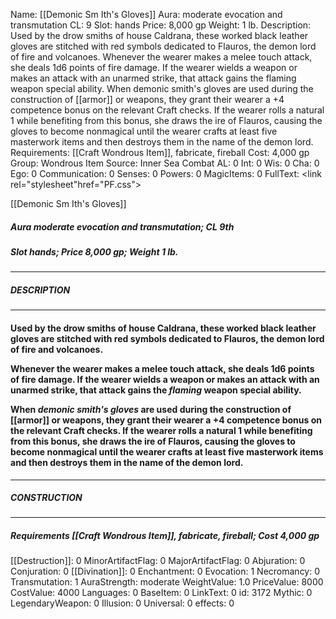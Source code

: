 Name: [[Demonic Sm Ith's Gloves]]
Aura: moderate evocation and transmutation
CL: 9
Slot: hands
Price: 8,000 gp
Weight: 1 lb.
Description: Used by the drow smiths of house Caldrana, these worked black leather gloves are stitched with red symbols dedicated to Flauros, the demon lord of fire and volcanoes. Whenever the wearer makes a melee touch attack, she deals 1d6 points of fire damage. If the wearer wields a weapon or makes an attack with an unarmed strike, that attack gains the flaming weapon special ability. When demonic smith's gloves are used during the construction of [[armor]] or weapons, they grant their wearer a +4 competence bonus on the relevant Craft checks. If the wearer rolls a natural 1 while benefiting from this bonus, she draws the ire of Flauros, causing the gloves to become nonmagical until the wearer crafts at least five masterwork items and then destroys them in the name of the demon lord.
Requirements: [[Craft Wondrous Item]], fabricate, fireball
Cost: 4,000 gp
Group: Wondrous Item
Source: Inner Sea Combat
AL: 0
Int: 0
Wis: 0
Cha: 0
Ego: 0
Communication: 0
Senses: 0
Powers: 0
MagicItems: 0
FullText: <link rel="stylesheet"href="PF.css"><div class="heading"><p class="alignleft">[[Demonic Sm Ith's Gloves]]</p><div style="clear: both;"></div></div><div><h5><b>Aura </b>moderate evocation and transmutation; <b>CL </b>9th</h5><h5><b>Slot </b>hands; <b>Price </b>8,000 gp; <b>Weight </b>1 lb.</h5></div><hr/><div><h5><b>DESCRIPTION</b></h5></div><hr/><div><h4><p>Used by the drow smiths of house Caldrana, these worked black leather gloves are stitched with red symbols dedicated to Flauros, the demon lord of fire and volcanoes.</p><p>Whenever the wearer makes a melee touch attack, she deals 1d6 points of fire damage. If the wearer wields a weapon or makes an attack with an unarmed strike, that attack gains the <i>flaming</i> weapon special ability.</p><p>When <i>demonic smith's gloves</i> are used during the construction of [[armor]] or weapons, they grant their wearer a +4 competence bonus on the relevant Craft checks. If the wearer rolls a natural 1 while benefiting from this bonus, she draws the ire of Flauros, causing the gloves to become nonmagical until the wearer crafts at least five masterwork items and then destroys them in the name of the demon lord.</p></h4></div><hr/><div><h5><b>CONSTRUCTION</b></h5></div><hr/><div><h5><b>Requirements </b>[[Craft Wondrous Item]], <i>fabricate</i>, <i>fireball</i>; <b>Cost </b>4,000 gp</h5></div>
[[Destruction]]: 0
MinorArtifactFlag: 0
MajorArtifactFlag: 0
Abjuration: 0
Conjuration: 0
[[Divination]]: 0
Enchantment: 0
Evocation: 1
Necromancy: 0
Transmutation: 1
AuraStrength: moderate
WeightValue: 1.0
PriceValue: 8000
CostValue: 4000
Languages: 0
BaseItem: 0
LinkText: 0
id: 3172
Mythic: 0
LegendaryWeapon: 0
Illusion: 0
Universal: 0
effects: 0
